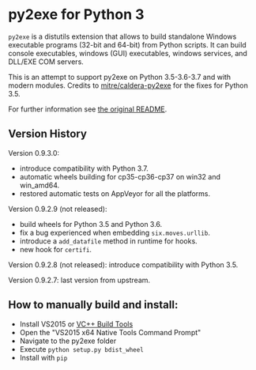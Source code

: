 py2exe for Python 3
===================

`py2exe` is a distutils extension that allows to build standalone
Windows executable programs (32-bit and 64-bit) from Python scripts.
It can build console executables, windows (GUI) executables, windows
services, and DLL/EXE COM servers.

This is an attempt to support py2exe on Python 3.5-3.6-3.7 and with modern modules. Credits to [mitre/caldera-py2exe](https://github.com/mitre/caldera-py2exe) for the fixes for Python 3.5.

For further information see [the original README](README_ORIGINAL.rst).

Version History
-------
Version 0.9.3.0:
- introduce compatibility with Python 3.7.
- automatic wheels building for cp35-cp36-cp37 on win32 and win_amd64.
- restored automatic tests on AppVeyor for all the platforms.

Version 0.9.2.9 (not released):
- build wheels for Python 3.5 and Python 3.6.
- fix a bug experienced when embedding `six.moves.urllib`.
- introduce a `add_datafile` method in runtime for hooks.
- new hook for `certifi`.

Version 0.9.2.8 (not released): introduce compatibility with Python 3.5.

Version 0.9.2.7: last version from upstream.

How to manually build and install:
-------

- Install VS2015 or [VC++ Build Tools](http://landinghub.visualstudio.com/visual-cpp-build-tools)
- Open the "VS2015 x64 Native Tools Command Prompt" 
- Navigate to the py2exe folder
- Execute `python setup.py bdist_wheel`
- Install with `pip`
